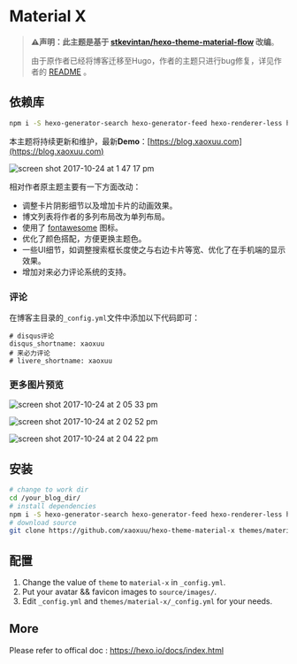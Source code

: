 # Material X

> **⚠️声明：此主题是基于 [stkevintan/hexo-theme-material-flow](https://github.com/stkevintan/hexo-theme-material-flow) 改编**。
>
> 由于原作者已经将博客迁移至Hugo，作者的主题只进行bug修复，详见作者的 [README](https://github.com/stkevintan/hexo-theme-material-flow) 。



## 依赖库

```bash
npm i -S hexo-generator-search hexo-generator-feed hexo-renderer-less hexo-autoprefixer hexo-generator-json-content
```



本主题将持续更新和维护，最新**Demo**：[https://blog.xaoxuu.com](https://blog.xaoxuu.com)

![screen shot 2017-10-24 at 1 47 17 pm](https://user-images.githubusercontent.com/16400144/31926581-fbe1debc-b8c1-11e7-93e7-ab08ce97ea61.png)

相对作者原主题主要有一下方面改动：

- 调整卡片阴影细节以及增加卡片的动画效果。
- 博文列表将作者的多列布局改为单列布局。
- 使用了 [fontawesome](http://fontawesome.io) 图标。
- 优化了颜色搭配，方便更换主题色。
- 一些UI细节，如调整搜索框长度使之与右边卡片等宽、优化了在手机端的显示效果。
- 增加对来必力评论系统的支持。



### 评论

在博客主目录的`_config.yml`文件中添加以下代码即可：

```
# disqus评论
disqus_shortname: xaoxuu
# 来必力评论
# livere_shortname: xaoxuu
```



### 更多图片预览

![screen shot 2017-10-24 at 2 05 33 pm](https://user-images.githubusercontent.com/16400144/31926974-7932afca-b8c4-11e7-997f-3d9d28b5a08b.png)



![screen shot 2017-10-24 at 2 02 52 pm](https://user-images.githubusercontent.com/16400144/31927078-f7c74f26-b8c4-11e7-98c6-ac2987abd2fd.png)

![screen shot 2017-10-24 at 2 04 22 pm](https://user-images.githubusercontent.com/16400144/31927076-f47fb4d4-b8c4-11e7-9cbd-158e2c31d9e0.png)



## 安装
```bash
# change to work dir
cd /your_blog_dir/
# install dependencies
npm i -S hexo-generator-search hexo-generator-feed hexo-renderer-less hexo-autoprefixer hexo-generator-json-content
# download source
git clone https://github.com/xaoxuu/hexo-theme-material-x themes/material-x
```

## 配置
1. Change the value of `theme` to `material-x` in `_config.yml`.
2. Put your avatar && favicon  images to `source/images/`.
3. Edit `_config.yml` and `themes/material-x/_config.yml` for your needs.  

## More
Please refer to offical doc : <https://hexo.io/docs/index.html>
